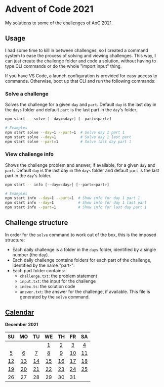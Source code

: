 # Advent of Code 2021

My solutions to some of the challenges of AoC 2021.

## Usage

I had some time to kill in between challenges, so I created a command system to ease the process of solving and viewing challenges. This way, I can just create the challenge folder and code a solution, without having to type CLI commands or do the whole "import input" thing.

If you have VS Code, a launch configuration is provided for easy access to commands. Otherwise, boot up that CLI and run the following commands:

### Solve a challenge

Solves the challenge for a given `day` and `part`. Default `day` is the last day in the `days` folder and default `part` is the last part in the `day`'s folder.

```bash
npm start -- solve [--day=<day>] [--part=<part>]

# Examples
npm start solve --day=1 --part=1  # Solve day 1 part 1
npm start solve --day=1           # Solve day 1 last part
npm start solve --part=1          # Solve last day part 1
```

### View challenge info

Shows the challenge problem and answer, if available, for a given `day` and `part`. Default `day` is the last day in the `days` folder and default `part` is the last part in the `day`'s folder.

```bash
npm start -- info [--day=<day>] [--part=<part>]

# Examples
npm start info --day=1 --part=1  # Show info for day 1 part 1
npm start info --day=1           # Show info for day 1 last part
npm start info --part=1          # Show info for last day part 1
```

## Challenge structure

In order for the `solve` command to work out of the box, this is the imposed structure:

* Each daily challenge is a folder in the `days` folder, identified by a single number (the day).
* Each daily challenge contains folders for each part of the challenge, identified by the name "part-<number>":
* Each part folder contains:
    - `challenge.txt`: the problem statement
    - `input.txt`: the input for the challenge
    - `index.ts`: the solution code
    - `answer.txt`: the answer for the challenge, if available. This file is generated by the `solve` command.

## [Calendar](src/days)

**December 2021**

|           SU            |           MO            |           TU            |           WE            |           TH            |           FR            |           SA            |
| :---------------------: | :---------------------: | :---------------------: | :---------------------: | :---------------------: | :---------------------: | :---------------------: |
|                         |                         |                         | [1](src/days/1)         | [2](src/days/2)         | [3](src/days/3)         | [4](src/days/4)         |
| [5](src/days/5)         | [6](src/days/6)         | [7](src/days/7)         | [8](src/days/8)         | [9](src/days/9)         | [10](src/days/10)       | [11](src/days/11)       |
| [12](src/days/12)       | [13](src/days/13)       | [14](src/days/14)       | [15](src/days/15)       | [16](src/days/16)       | [17](src/days/17)       | [18](src/days/18)       |
| [19](src/days/19)       | [20](src/days/20)       | [21](src/days/21)       | [22](src/days/22)       | [23](src/days/23)       | [24](src/days/24)       | [25](src/days/25)       |
|           26            |           27            |           28            |           29            |           30            |           31            |                         |